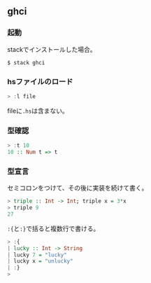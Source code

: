 ghci
----

### 起動

stackでインストールした場合。

```
$ stack ghci
```

### hsファイルのロード

```haskell
> :l file
```

fileに`.hs`は含まない。

### 型確認

```haskell
> :t 10
10 :: Num t => t
```

### 型宣言

セミコロンをつけて、その後に実装を続けて書く。

```haskell
> triple :: Int -> Int; triple x = 3*x
> triple 9
27
```

`:{`と`:}`で括ると複数行で書ける。

```haskell
> :{
| lucky :: Int -> String
| lucky 7 = "lucky"
| lucky x = "unlucky"
| :}
>
```